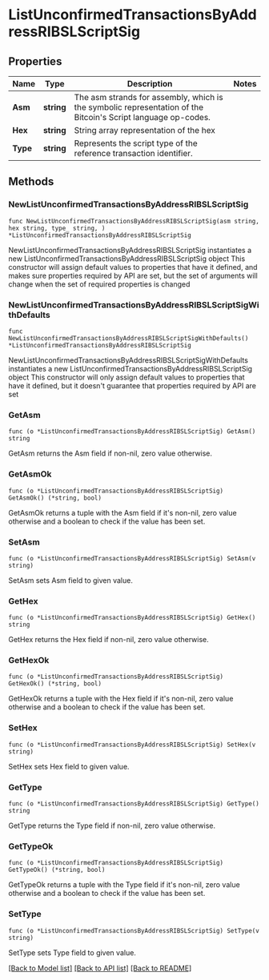 # ListUnconfirmedTransactionsByAddressRIBSLScriptSig

## Properties

Name | Type | Description | Notes
------------ | ------------- | ------------- | -------------
**Asm** | **string** | The asm strands for assembly, which is the symbolic representation of the Bitcoin&#39;s Script language op-codes. | 
**Hex** | **string** | String array representation of the hex | 
**Type** | **string** | Represents the script type of the reference transaction identifier. | 

## Methods

### NewListUnconfirmedTransactionsByAddressRIBSLScriptSig

`func NewListUnconfirmedTransactionsByAddressRIBSLScriptSig(asm string, hex string, type_ string, ) *ListUnconfirmedTransactionsByAddressRIBSLScriptSig`

NewListUnconfirmedTransactionsByAddressRIBSLScriptSig instantiates a new ListUnconfirmedTransactionsByAddressRIBSLScriptSig object
This constructor will assign default values to properties that have it defined,
and makes sure properties required by API are set, but the set of arguments
will change when the set of required properties is changed

### NewListUnconfirmedTransactionsByAddressRIBSLScriptSigWithDefaults

`func NewListUnconfirmedTransactionsByAddressRIBSLScriptSigWithDefaults() *ListUnconfirmedTransactionsByAddressRIBSLScriptSig`

NewListUnconfirmedTransactionsByAddressRIBSLScriptSigWithDefaults instantiates a new ListUnconfirmedTransactionsByAddressRIBSLScriptSig object
This constructor will only assign default values to properties that have it defined,
but it doesn't guarantee that properties required by API are set

### GetAsm

`func (o *ListUnconfirmedTransactionsByAddressRIBSLScriptSig) GetAsm() string`

GetAsm returns the Asm field if non-nil, zero value otherwise.

### GetAsmOk

`func (o *ListUnconfirmedTransactionsByAddressRIBSLScriptSig) GetAsmOk() (*string, bool)`

GetAsmOk returns a tuple with the Asm field if it's non-nil, zero value otherwise
and a boolean to check if the value has been set.

### SetAsm

`func (o *ListUnconfirmedTransactionsByAddressRIBSLScriptSig) SetAsm(v string)`

SetAsm sets Asm field to given value.


### GetHex

`func (o *ListUnconfirmedTransactionsByAddressRIBSLScriptSig) GetHex() string`

GetHex returns the Hex field if non-nil, zero value otherwise.

### GetHexOk

`func (o *ListUnconfirmedTransactionsByAddressRIBSLScriptSig) GetHexOk() (*string, bool)`

GetHexOk returns a tuple with the Hex field if it's non-nil, zero value otherwise
and a boolean to check if the value has been set.

### SetHex

`func (o *ListUnconfirmedTransactionsByAddressRIBSLScriptSig) SetHex(v string)`

SetHex sets Hex field to given value.


### GetType

`func (o *ListUnconfirmedTransactionsByAddressRIBSLScriptSig) GetType() string`

GetType returns the Type field if non-nil, zero value otherwise.

### GetTypeOk

`func (o *ListUnconfirmedTransactionsByAddressRIBSLScriptSig) GetTypeOk() (*string, bool)`

GetTypeOk returns a tuple with the Type field if it's non-nil, zero value otherwise
and a boolean to check if the value has been set.

### SetType

`func (o *ListUnconfirmedTransactionsByAddressRIBSLScriptSig) SetType(v string)`

SetType sets Type field to given value.



[[Back to Model list]](../README.md#documentation-for-models) [[Back to API list]](../README.md#documentation-for-api-endpoints) [[Back to README]](../README.md)


